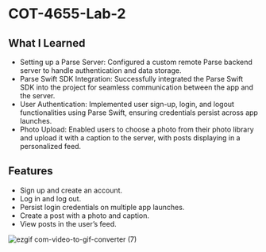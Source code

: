 # COT-4655-Lab-2

## What I Learned
* Setting up a Parse Server: Configured a custom remote Parse backend server to handle authentication and data storage.
* Parse Swift SDK Integration: Successfully integrated the Parse Swift SDK into the project for seamless communication between the app and the server.
* User Authentication: Implemented user sign-up, login, and logout functionalities using Parse Swift, ensuring credentials persist across app launches.
* Photo Upload: Enabled users to choose a photo from their photo library and upload it with a caption to the server, with posts displaying in a personalized feed.

## Features
* Sign up and create an account.
* Log in and log out.
* Persist login credentials on multiple app launches.
* Create a post with a photo and caption.
* View posts in the user’s feed.

![ezgif com-video-to-gif-converter (7)](https://github.com/user-attachments/assets/fc50b801-4101-4b35-afce-78cddd75e4b5)
